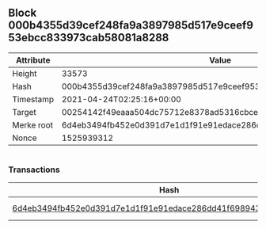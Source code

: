 ## Block 000b4355d39cef248fa9a3897985d517e9ceef953ebcc833973cab58081a8288

Attribute | Value
--- | ---
Height | 33573
Hash | 000b4355d39cef248fa9a3897985d517e9ceef953ebcc833973cab58081a8288
Timestamp | 2021-04-24T02:25:16+00:00
Target | 00254142f49eaaa504dc75712e8378ad5316cbcead634704b3734b6271167cc4
Merke root | 6d4eb3494fb452e0d391d7e1d1f91e91edace286dd41f6989433bd55b97d7352
Nonce | 1525939312

```

```

### Transactions

Hash | Amount
--- | ---
[6d4eb3494fb452e0d391d7e1d1f91e91edace286dd41f6989433bd55b97d7352](6d4eb3494fb452e0d391d7e1d1f91e91edace286dd41f6989433bd55b97d7352.md) | 10.00000000 SKEPTI 
